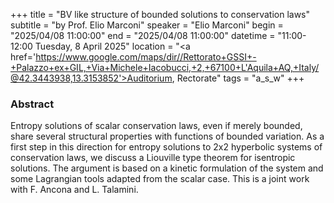 +++
title = "BV like structure of bounded solutions to conservation laws"
subtitle = "by Prof. Elio Marconi"
speaker = "Elio Marconi"
begin = "2025/04/08  11:00:00"
end = "2025/04/08  11:00:00"
datetime = "11:00-12:00 Tuesday, 8 April 2025"
location = "<a href='https://www.google.com/maps/dir//Rettorato+GSSI+-+Palazzo+ex+GIL,+Via+Michele+Iacobucci,+2,+67100+L'Aquila+AQ,+Italy/@42.3443938,13.3153852'>Auditorium, Rectorate</a>"
tags = "a_s_w"
+++

### Abstract
Entropy solutions of scalar conservation laws, even if merely bounded, share several structural properties with functions of bounded variation. As a first step in this direction for entropy solutions to 2x2 hyperbolic systems of conservation laws, we discuss a Liouville type theorem for isentropic solutions. The argument is based on a kinetic formulation of the system and some Lagrangian tools adapted from the scalar case. 
This is a joint work with F. Ancona and L. Talamini.
